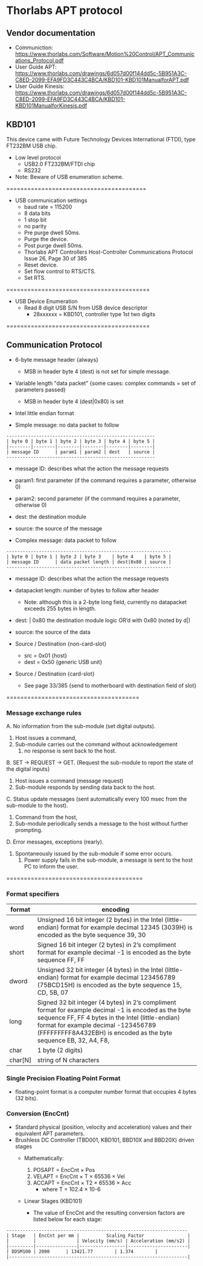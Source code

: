 # Thorlabs APT protocol

## Vendor documentation
* Communiction: https://www.thorlabs.com/Software/Motion%20Control/APT_Communications_Protocol.pdf
* User Guide APT: https://www.thorlabs.com/drawings/6d057d00f144dd5c-5B951A3C-C8ED-2099-EFA9FD3C443C4BCA/KBD101-KBD101ManualforAPT.pdf
* User Guide Kinesis: https://www.thorlabs.com/drawings/6d057d00f144dd5c-5B951A3C-C8ED-2099-EFA9FD3C443C4BCA/KBD101-KBD101ManualforKinesis.pdf

## KBD101
This device came with Future Technology Devices International (FTDI), type FT232BM USB chip.
* Low level protocol
  * USB2.0 FT232BM/FTDI chip
  * RS232
* Note: Beware of USB enumeration scheme.

========================================

* USB communication settings
  * baud rate = 115200
  * 8 data bits
  * 1 stop bit
  * no parity
  * Pre purge dwell 50ms.
  * Purge the device.
  * Post purge dwell 50ms.
  * Thorlabs APT Controllers Host-Controller Communications Protocol Issue 26, Page 30 of 385
  * Reset device.
  * Set flow control to RTS/CTS.
  * Set RTS.

=========================================
* USB Device Enumeration
  * Read 8 digit USB S/N from USB device descriptor
    * 28xxxxxx = KBD101, controller type 1st two digits

=========================================

## Communication Protocol
* 6-byte message header {always}
  * MSB in header byte 4 (dest) is not set for simple message.
* Variable length "data packet" {some cases: complex commands = set of parameters passed}
  * MSB in header byte 4 (dest|0x80) is set
* Intel little endian format
  
* Simple message: no data packet to follow
```
-------------------------------------------------------
| byte 0 | byte 1 | byte 2 | byte 3 | byte 4 | byte 5 |
|--------|--------|--------|--------|--------|--------|
| message ID      | param1 | param2 | dest   | source |
-------------------------------------------------------
```
  * message ID: describes what the action the message requests
  * param1: first parameter (if the command requires a parameter, otherwise 0)
  * param2: second parameter (if the command requires a parameter, otherwise 0)
  * dest: the destination module
  * source: the source of the message

* Complex message: data packet to follow
```
-------------------------------------------------------------
| byte 0 | byte 1 | byte 2 | byte 3    | byte 4    | byte 5 |
| message ID      | data packet length | dest|0x80 | source |
-------------------------------------------------------------
```
  * message ID: describes what the action the message requests
  * datapacket length: number of bytes to follow after header
    * Note: although this is a 2-byte long field, currently no datapacket exceeds 255 bytes in length.
  * dest: | 0x80 the destination module logic OR’d with 0x80 (noted by d|)
  * source: the source of the data
    
* Source / Destination {non-card-slot}
  * src  = 0x01 {host}
  * dest = 0x50 {generic USB unit}

* Source / Destination {card-slot}
  * See page 33/385 {send to motherboard with destination field of slot}

======================================
### Message exchange rules

A. No information from the sub-module (set digital outputs).
   1. Host issues a command,
   2. Sub-module carries out the command without acknowledgement
      1. no response is sent back to the host.
      
B. SET -> REQUEST -> GET. {Request the sub-module to report the state of the digital inputs}
   1. Host issues a command (message request)
   2. Sub-module responds by sending data back to the host.

C. Status update messages (sent automatically every 100 msec from the sub-module to the host).
   1. Command from the host,
   2. Sub-module periodically sends a message to the host without further prompting.

D. Error messages, exceptions (rearly).
   1. Spontaneously issued by the sub-module if some error occurs.
      1. Power supply fails in the sub-module, a message is sent to the host PC to inform the user.

=======================================
### Format specifiers

| format | encoding |
|--------|----------|
| word   | Unsigned 16 bit integer (2 bytes) in the Intel (little-endian) format for example decimal 12345 (3039H) is encoded as the byte sequence 39, 30 |
| short  | Signed 16 bit integer (2 bytes) in 2’s compliment format for example decimal -1 is encoded as the byte sequence FF, FF |
| dword  | Unsigned 32 bit integer (4 bytes) in the Intel (little-endian) format for example decimal 123456789 (75BCD15H) is encoded as the byte sequence 15, CD, 5B, 07 |
| long   | Signed 32 bit integer (4 bytes) in 2’s compliment format for example decimal -1 is encoded as the byte sequence FF, FF 4 bytes in the Intel (little-endian) format for example decimal -123456789 (FFFFFFFFF8A432EBH) is encoded as the byte sequence EB, 32, A4, F8, |
| char   | 1 byte (2 digits) |
| char[N] | string of N characters |

### Single Precision Floating Point Format
* floating-point format is a computer number format that occupies 4 bytes (32 bits).

### Conversion (EncCnt)
  * Standard physical (position, velocity and acceleration) values and their equivalent APT parameters.
  * Brushless DC Controller (TBD001, KBD101, BBD10X and BBD20X) driven stages
    * Mathematically:
       1. POSAPT = EncCnt × Pos
       2. VELAPT = EncCnt × T × 65536 × Vel
       3. ACCAPT = EncCnt × T2 × 65536 × Acc
       	  * where T = 102.4 × 10-6

    * Linear Stages (KBD101)
      * The value of EncCnt and the resulting conversion factors are listed below for each stage:
```
-------------------------------------------------------------------
| Stage   | EncCnt per mm |          Scaling Factor    	       	   |
|         |               | Velocity (mm/s) | Acceleration (mm/s2) |
|---------|---------------|-----------------|----------------------|
| DDSM100 | 2000 	  | 13421.77 	    | 1.374	  	   |
|------------------------------------------------------------------|
```

